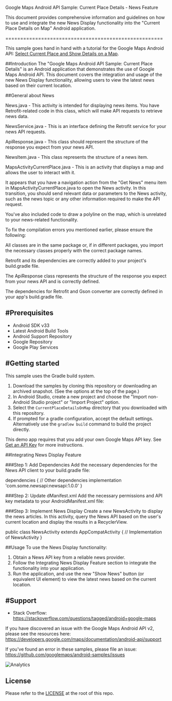 Google Maps Android API Sample: Current Place Details - News Feature

This document provides comprehensive information and guidelines on how to use and integrate the new News Display functionality into the "Current Place Details on Map" Android application.

=====================================================

This sample goes hand in hand with a tutorial for the Google Maps Android API:
[Select Current Place and Show Details on a Map](https://developers.google.com/maps/documentation/android-api/current-place-tutorial).

##Introduction
The "Google Maps Android API Sample: Current Place Details" is an Android application that demonstrates the use of Google Maps Android API. This document covers the integration and usage of the new News Display functionality, allowing users to view the latest news based on their current location.


##General about News

News.java - This activity is intended for displaying news items. You have Retrofit-related code in this class, which will make API requests to retrieve news data.

NewsService.java - This is an interface defining the Retrofit service for your news API requests.

ApiResponse.java - This class should represent the structure of the response you expect from your news API.

NewsItem.java - This class represents the structure of a news item.

MapsActivityCurrentPlace.java - This is an activity that displays a map and allows the user to interact with it.

It appears that you have a navigation action from the "Get News" menu item in MapsActivityCurrentPlace.java to open the News activity. In this transition, you should send relevant data or parameters to the News activity, such as the news topic or any other information required to make the API request.

You've also included code to draw a polyline on the map, which is unrelated to your news-related functionality.

To fix the compilation errors you mentioned earlier, please ensure the following:

All classes are in the same package or, if in different packages, you import the necessary classes properly with the correct package names.

Retrofit and its dependencies are correctly added to your project's build.gradle file.

The ApiResponse class represents the structure of the response you expect from your news API and is correctly defined.

The dependencies for Retrofit and Gson converter are correctly defined in your app's build.gradle file.


#Prerequisites
--------------

- Android SDK v33
- Latest Android Build Tools
- Android Support Repository
- Google Repository
- Google Play Services

#Getting started
---------------

This sample uses the Gradle build system.

1. Download the samples by cloning this repository or downloading an archived
  snapshot. (See the options at the top of the page.)
1. In Android Studio, create a new project and choose the "Import non-Android Studio project" or
  "Import Project" option.
1. Select the `CurrentPlaceDetailsOnMap` directory that you downloaded with this repository.
1. If prompted for a gradle configuration, accept the default settings.
  Alternatively use the `gradlew build` command to build the project directly.

This demo app requires that you add your own Google Maps API key. See [Get an API Key](../../../docs/GET_AN_API_KEY.md) for more instructions.


##Integrating News Display Feature

###Step 1: Add Dependencies
Add the necessary dependencies for the News API client to your build.gradle file:

dependencies {
  // Other dependencies
  implementation 'com.some.newsapi:newsapi:1.0.0'
}

###Step 2: Update dManifest.xml
Add the necessary permissions and API key metadata to your AndroidManifest.xml file:


<manifest>
  <!-- Other manifest entries -->
  <application>
    <!-- Other application entries -->
    <meta-data
      android:name="com.some.newsapi.API_KEY"
      android:value="your_news_api_key"/>
  </application>
</manifest>

###Step 3: Implement News Display
Create a new NewsActivity to display the news articles. In this activity, query the News API based on the user's current location and display the results in a RecyclerView.


public class NewsActivity extends AppCompatActivity {
  // Implementation of NewsActivity
}

##Usage
To use the News Display functionality:

1) Obtain a News API key from a reliable news provider.
2) Follow the Integrating News Display Feature section to integrate the functionality into your application.
3) Run the application, and use the new "Show News" button (or equivalent UI element) to view the latest news based on the current location.

#Support
-------

- Stack Overflow: https://stackoverflow.com/questions/tagged/android+google-maps

If you have discovered an issue with the Google Maps Android API v2, please see
the resources here: https://developers.google.com/maps/documentation/android-api/support

If you've found an error in these samples, please file an issue:
https://github.com/googlemaps/android-samples/issues

![Analytics](https://ga-beacon.appspot.com/UA-12846745-20/android-samples-apidemos/readme?pixel)

License
-------

Please refer to the [LICENSE](https://github.com/googlemaps/android-samples/blob/main/LICENSE) at the root of this repo.

